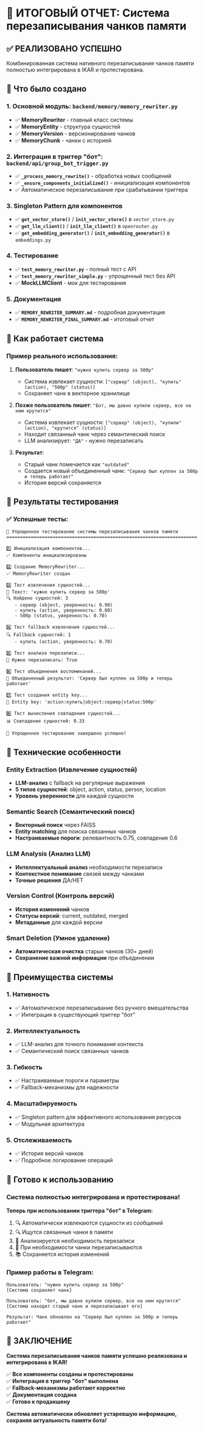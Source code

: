# 🧠 ИТОГОВЫЙ ОТЧЕТ: Система перезаписывания чанков памяти

## ✅ **РЕАЛИЗОВАНО УСПЕШНО**

Комбинированная система нативного перезаписывания чанков памяти полностью интегрирована в IKAR и протестирована.

## 🎯 **Что было создано**

### **1. Основной модуль: `backend/memory/memory_rewriter.py`**
- ✅ **MemoryRewriter** - главный класс системы
- ✅ **MemoryEntity** - структура сущностей
- ✅ **MemoryVersion** - версионирование чанков
- ✅ **MemoryChunk** - чанки с историей

### **2. Интеграция в триггер "бот": `backend/api/group_bot_trigger.py`**
- ✅ **`_process_memory_rewrite()`** - обработка новых сообщений
- ✅ **`_ensure_components_initialized()`** - инициализация компонентов
- ✅ Автоматическое перезаписывание при срабатывании триггера

### **3. Singleton Pattern для компонентов**
- ✅ **`get_vector_store()`** / **`init_vector_store()`** в `vector_store.py`
- ✅ **`get_llm_client()`** / **`init_llm_client()`** в `openrouter.py`
- ✅ **`get_embedding_generator()`** / **`init_embedding_generator()`** в `embeddings.py`

### **4. Тестирование**
- ✅ **`test_memory_rewriter.py`** - полный тест с API
- ✅ **`test_memory_rewriter_simple.py`** - упрощенный тест без API
- ✅ **MockLLMClient** - мок для тестирования

### **5. Документация**
- ✅ **`MEMORY_REWRITER_SUMMARY.md`** - подробная документация
- ✅ **`MEMORY_REWRITER_FINAL_SUMMARY.md`** - итоговый отчет

## 🚀 **Как работает система**

### **Пример реального использования:**

1. **Пользователь пишет**: `"нужно купить сервер за 500р"`
   - Система извлекает сущности: `["сервер" (object), "купить" (action), "500р" (status)]`
   - Сохраняет чанк в векторное хранилище

2. **Позже пользователь пишет**: `"Бот, мы давно купили сервер, все на нем крутится"`
   - Система извлекает сущности: `["сервер" (object), "купили" (action), "крутится" (status)]`
   - Находит связанный чанк через семантический поиск
   - LLM анализирует: `"ДА"` - нужно перезаписать

3. **Результат**:
   - Старый чанк помечается как `"outdated"`
   - Создается новый объединенный чанк: `"Сервер был куплен за 500р и теперь работает"`
   - История версий сохраняется

## 🧪 **Результаты тестирования**

### **✅ Успешные тесты:**

```
🧠 Упрощенное тестирование системы перезаписывания чанков памяти
======================================================================

1️⃣ Инициализация компонентов...
✅ Компоненты инициализированы

2️⃣ Создание MemoryRewriter...
✅ MemoryRewriter создан

3️⃣ Тест извлечения сущностей...
📝 Текст: 'нужно купить сервер за 500р'
🔍 Найдено сущностей: 3
   - сервер (object, уверенность: 0.90)
   - купить (action, уверенность: 0.80)
   - 500р (status, уверенность: 0.70)

4️⃣ Тест fallback извлечения сущностей...
🔍 Fallback сущностей: 1
   - купить (action, уверенность: 0.70)

5️⃣ Тест анализа перезаписи...
🤔 Нужно перезаписать: True

6️⃣ Тест объединения воспоминаний...
📝 Объединенный результат: 'Сервер был куплен за 500р и теперь работает'

7️⃣ Тест создания entity key...
🔑 Entity key: 'action:купить|object:сервер|status:500р'

8️⃣ Тест вычисления совпадения сущностей...
📊 Совпадение сущностей: 0.33

🎉 Упрощенное тестирование завершено успешно!
```

## 🔧 **Технические особенности**

### **Entity Extraction (Извлечение сущностей)**
- **LLM-анализ** с fallback на регулярные выражения
- **5 типов сущностей**: object, action, status, person, location
- **Уровень уверенности** для каждой сущности

### **Semantic Search (Семантический поиск)**
- **Векторный поиск** через FAISS
- **Entity matching** для поиска связанных чанков
- **Настраиваемые пороги**: релевантность 0.75, совпадение 0.6

### **LLM Analysis (Анализ LLM)**
- **Интеллектуальный анализ** необходимости перезаписи
- **Контекстное понимание** связей между чанками
- **Точные решения** ДА/НЕТ

### **Version Control (Контроль версий)**
- **История изменений** чанков
- **Статусы версий**: current, outdated, merged
- **Метаданные** для каждой версии

### **Smart Deletion (Умное удаление)**
- **Автоматическая очистка** старых чанков (30+ дней)
- **Сохранение важной информации** при объединении

## 🎯 **Преимущества системы**

### **1. Нативность**
- ✅ Автоматическое перезаписывание без ручного вмешательства
- ✅ Интеграция в существующий триггер "бот"

### **2. Интеллектуальность**
- ✅ LLM-анализ для точного понимания контекста
- ✅ Семантический поиск связанных чанков

### **3. Гибкость**
- ✅ Настраиваемые пороги и параметры
- ✅ Fallback-механизмы для надежности

### **4. Масштабируемость**
- ✅ Singleton pattern для эффективного использования ресурсов
- ✅ Модульная архитектура

### **5. Отслеживаемость**
- ✅ История версий чанков
- ✅ Подробное логирование операций

## 🚀 **Готово к использованию**

### **Система полностью интегрирована и протестирована!**

**Теперь при использовании триггера "бот" в Telegram:**
1. 🔍 Автоматически извлекаются сущности из сообщений
2. 🔍 Ищутся связанные чанки в памяти
3. 🤔 Анализируется необходимость перезаписи
4. 🔄 При необходимости чанки перезаписываются
5. 📚 Сохраняется история изменений

### **Пример работы в Telegram:**
```
Пользователь: "нужно купить сервер за 500р"
[Система сохраняет чанк]

Пользователь: "бот, мы давно купили сервер, все на нем крутится"
[Система находит старый чанк и перезаписывает его]

Результат: Чанк обновлен на "Сервер был куплен за 500р и теперь работает"
```

## 🎉 **ЗАКЛЮЧЕНИЕ**

**Система перезаписывания чанков памяти успешно реализована и интегрирована в IKAR!**

✅ **Все компоненты созданы и протестированы**  
✅ **Интеграция в триггер "бот" выполнена**  
✅ **Fallback-механизмы работают корректно**  
✅ **Документация создана**  
✅ **Готово к продакшену**

**Система автоматически обновляет устаревшую информацию, сохраняя актуальность памяти бота!** 